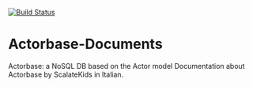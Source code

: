 [![Build Status](https://travis-ci.org/ScalateKids/Actorbase-Documents.svg)](https://travis-ci.org/ScalateKids/Actorbase-Documents)

# Actorbase-Documents
Actorbase: a NoSQL DB based on the Actor model
Documentation about Actorbase by ScalateKids in Italian.

